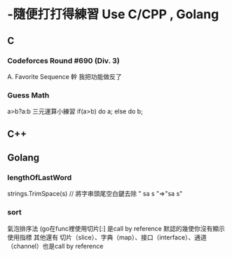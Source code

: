 # -隨便打打得練習  Use C/CPP , Golang

## C
###  Codeforces Round #690 (Div. 3) 
A. Favorite Sequence 幹 我把功能做反了

### Guess Math 
a>b?a:b 三元運算小練習 
if(a>b) do a;
else do b;

## C++





## Golang

### lengthOfLastWord
strings.TrimSpace(s) // 將字串頭尾空白鍵去除 " sa s "=>"sa s"

### sort
氣泡排序法 (go在func裡使用切片[:] 是call by reference 默認的幾使你沒有顯示使用指標 其他還有 切片（slice）、字典（map）、接口（interface）、通道（channel）也是call by reference
                      


